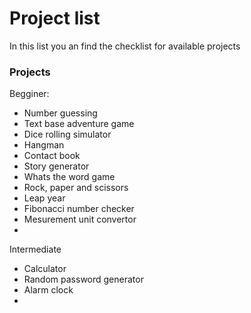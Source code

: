 # Project list #

 In this list you an find the checklist for available projects 
 
### Projects ###
Begginer:
- Number guessing
- Text base adventure game
- Dice rolling simulator
- Hangman
- Contact book
- Story generator 
- Whats the word game
- Rock, paper and scissors
- Leap year
- Fibonacci number checker 
- Mesurement unit convertor
- 

Intermediate
- Calculator 
- Random password generator 
- Alarm clock
- 
 
